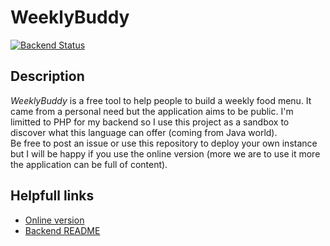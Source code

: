 # WeeklyBuddy

[![Backend Status](https://github.com/PierreRainero/WeeklyBuddy/workflows/Backend_pipeline/badge.svg)](https://github.com/PierreRainero/WeeklyBuddy/actions?query=workflow%3ABackend_pipeline)  

## Description

_WeeklyBuddy_  is a free tool to help people to build a weekly food menu. It came from a personal need but the application aims to be public. I'm limitted to PHP for my backend so I use this project as a sandbox to discover what this language can offer (coming from Java world).  
Be free to post an issue or use this repository to deploy your own instance but I will be happy if you use the online version (more we are to use it more the application can be full of content).

## Helpfull links

* [Online version](https://weeklybuddy.pierre-rainero.fr/)
* [Backend README](./backend/README.md)